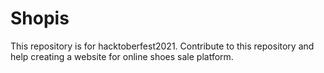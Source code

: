 # Shopis
This repository is for hacktoberfest2021. Contribute to this repository and help creating a website for online shoes sale platform.

